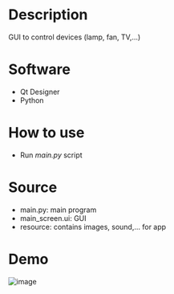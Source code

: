 # Description
GUI to control devices (lamp, fan, TV,...)

# Software
- Qt Designer
- Python

# How to use
- Run *main.py* script

# Source
- main.py: main program
- main_screen.ui: GUI
- resource: contains images, sound,... for app

# Demo
![image](https://github.com/user-attachments/assets/8ae951f9-0b04-40b9-a1f9-7d5dae1b76f8)
